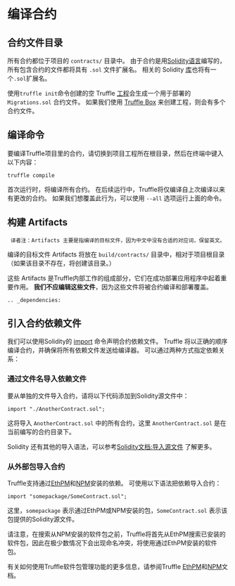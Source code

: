 # 编译合约

## 合约文件目录

所有合约都位于项目的 `contracts/` 目录中。 由于合约是用[Solidity语言](https://learnblockchain.cn/docs/solidity/)编写的，所有包含合约的文件都将具有 `.sol` 文件扩展名。 相关的 Solidity [库](https://learnblockchain.cn/docs/solidity/contracts.html#libraries)也将有一个`.sol`扩展名。

使用`truffle init`命令创建的空 Truffle [工程](../quickstart.md)会生成一个用于部署的`Migrations.sol` 合约文件。 如果我们使用 [Truffle Box](https://truffleframework.com/boxes) 来创建工程，则会有多个合约文件。


## 编译命令

要编译Truffle项目里的合约，请切换到项目工程所在根目录，然后在终端中键入以下内容：

```shell
truffle compile
```

首次运行时，将编译所有合约。 在后续运行中，Truffle将仅编译自上次编译以来有更改的合约。 如果我们想覆盖此行为，可以使用 `--all` 选项运行上面的命令。



## 构建 Artifacts

 ```note::
  译者注：Artifacts 主要是指编译的目标文件，因为中文中没有合适的对应词，保留英文。
 ```

编译的目标文件 Artifacts 将放在 `build/contracts/` 目录中，相对于项目根目录（如果该目录不存在，将创建该目录。）

这些 Artifacts 是Truffle内部工作的组成部分，它们在成功部署应用程序中起着重要作用。 **我们不应编辑这些文件**，因为这些文件将被合约编译和部署覆盖。

```eval_rst
.. _dependencies:
```

## 引入合约依赖文件

我们可以使用Solidity的 [import](https://learnblockchain.cn/docs/solidity/layout-of-source-files.html#import) 命令声明合约依赖文件。 Truffle 将以正确的顺序编译合约，并确保将所有依赖文件发送给编译器。 可以通过两种方式指定依赖关系：

### 通过文件名导入依赖文件

要从单独的文件导入合约，请将以下代码添加到Solidity源文件中：

```
import "./AnotherContract.sol";
```

这将导入 `AnotherContract.sol` 中的所有合约，这里 `AnotherContract.sol` 是在当前编写的合约目录下。

Solidity  还有其他的导入语法，可以参考[Solidity文档:导入源文件](https://learnblockchain.cn/docs/solidity/layout-of-source-files.html#import) 了解更多。


### 从外部包导入合约

Truffle支持通过[EthPM](package-management-via-ethpm.md)和[NPM](package-management-via-npm.md)安装的依赖。 可使用以下语法把依赖导入合约：


```
import "somepackage/SomeContract.sol";
```

这里，`somepackage` 表示通过EthPM或NPM安装的包，`SomeContract.sol` 表示该包提供的Solidity源文件。

请注意，在搜索从NPM安装的软件包之前，Truffle将首先从EthPM搜索已安装的软件包，因此在极少数情况下会出现命名冲突，将使用通过EthPM安装的软件包。

有关如何使用Truffle软件包管理功能的更多信息，请参阅Truffle [EthPM](package-management-via-ethpm.md)和[NPM](package-management-via-npm.md)文档。
